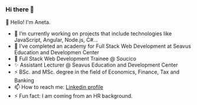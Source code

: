 ### Hi there 👋

<!--
**anetastankovska/anetastankovska** is a ✨ _special_ ✨ repository because its `README.md` (this file) appears on your GitHub profile.

Here are some ideas to get you started:

- 🔭 I’m currently working on ...
- 🌱 I’m currently learning ...
- 👯 I’m looking to collaborate on ...
- 🤔 I’m looking for help with ...
- 💬 Ask me about ...
- 📫 How to reach me: ...
- 😄 Pronouns: ...
- ⚡ Fun fact: ...
-->

👋 Hello! I'm Aneta.

- 🔭 I’m currently working on projects that include technologies like JavaScript, Angular, Node.js, C#...
- 🌱 I’ve completed an academy for Full Stack Web Development at Seavus Education and Developmen Center
- 👯 Full Stack Web Development Trainee @ Soucico
- ✨ Assistant Lecturer @ Seavus Education and Development Center
- ⚡ BSc. and MSc. degree in the field of Economics, Finance, Tax and Banking
- 📫 How to reach me: [Linkedin profile](https://www.linkedin.com/in/aneta-stankovska-ane/)
- ⚡ Fun fact: I am coming from an HR background.
 
